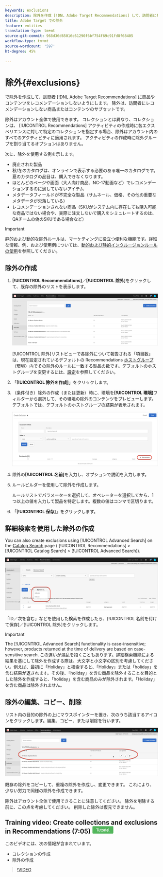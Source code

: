 ```yaml
---
keywords: exclusions
description: 除外を作成 [!DNL Adobe Target Recommendations] して、訪問者に商品やコンテンツがレコメンデーションされないようにします。
title: Adobe Target での除外
feature: entities
translation-type: tm+mt
source-git-commit: 968d36d65016e51290f6bf754f69c91fd8f68405
workflow-type: tm+mt
source-wordcount: '597'
ht-degree: 45%

---
```



# 除外{#exclusions}

で除外を作成して、訪問者 [!DNL Adobe Target Recommendations] に商品やコンテンツをレコメンデーションしないようにします。 除外は、訪問者にレコメンデーションしない商品またはコンテンツのサブセットです。

除外はアカウント全体で使用できます。 コレクションとは異なり、コレクションは、 [!UICONTROL Recommendations] アクティビティの作成時に各エクスペリエンスに対して特定のコレクションを指定する場合、除外はアカウント内のすべてのアクティビティに適用されます。 アクティビティの作成時に除外グループを割り当てるオプションはありません。

次に、除外を使用する例を示します。

* 廃止された製品
* 秋/冬のカタログは、オンラインで表示する必要のある唯一のカタログです。 夏のカタログの品目は、購入できなくなります。
* ほとんどのページや画面（大人向け商品、NC-17動画など）でレコメンデーションするのに適していないアイテム
* メタデータフィールドが不完全な製品（サムネール、価格、その他の重要なメタデータが欠落している）
* レコメンデーションされない商品（SKUがシステム内に存在しても購入可能な商品ではない場合や、実際に注文しないで購入をシミュレートするのは、QAチームの偽のSKUである場合など）

>[!IMPORTANT]
>
>静的および動的な除外ルールは、マーケティングに役立つ便利な機能です。詳細な情報、例、および使用例については、[動的および静的インクルージョンルールの使用](/help/c-recommendations/c-algorithms/use-dynamic-and-static-inclusion-rules.md#concept_4CB5C0FA705D4E449BD0B37B3D987F9F)を参照してください。

## 除外の作成

1. **[!UICONTROL Recommendations]**／**[!UICONTROL 除外]**&#x200B;をクリックして、既存の除外のリストを表示します。

   ![](assets/exclusions_list.png)

   [!UICONTROL 除外]リストビューで各除外について報告される「項目数」は、現在設定されているデフォルトの Recommendations [ホストグループ](/help/administrating-target/hosts.md)（環境）内でその除外のルールに一致する製品の数です。デフォルトのホストグループを変更するには、[設定](/help/c-recommendations/plan-implement.md#concept_C1E1E2351413468692D6C21145EF0B84)を参照してください。

1. 「**[!UICONTROL 除外を作成]**」をクリックします。

1. （条件付き）除外の作成（または更新）時に、環境を&#x200B;**[!UICONTROL 環境]**&#x200B;フィルターから選択して、その環境の除外のコンテンツをプレビューします。デフォルトでは、デフォルトのホストグループの結果が表示されます。

   ![除外を作成](/help/c-recommendations/c-products/assets/CreateExclusion.png)

1. 除外の&#x200B;**[!UICONTROL 名前]**&#x200B;を入力し、オプションで説明を入力します。

1. ルールビルダーを使用して除外を作成します。

   ルールリストでパラメーターを選択して、オペレーターを選択してから、1 つ以上の値を入力して製品を特定します。複数の値はコンマで区切ります。

1. 「**[!UICONTROL 保存]**」をクリックします。

## 詳細検索を使用した除外の作成

You can also create exclusions using [!UICONTROL Advanced Search] on the [Catalog Search](/help/c-recommendations/c-products/catalog-search.md#save-as) page ( [!UICONTROL Recommendations] > [!UICONTROL Catalog Search] > [!UICONTROL Advanced Search]).

![名前を付けて保存ダイアログ](/help/c-recommendations/c-products/assets/save-as.png)

「ID／次を含む」などを使用した検索を作成したら、[!UICONTROL 名前を付けて保存]／[!UICONTROL 除外]をクリックします。

>[!IMPORTANT]
>
>The [!UICONTROL Advanced Search] functionality is case-insensitive; however, products returned at the time of delivery are based on case-sensitive search. この違いが混乱を招くこともあります。詳細検索機能による結果を基にして除外を作成する際は、大文字と小文字の区別を考慮してください。例えば、最初に「Holiday」と検索すると、「Holiday」または「holiday」を含む結果が返されます。その後、「holiday」を含む商品を除外することを目的とした除外を作成すると、「holiday」を含む商品のみが除外されます。「Holiday」を含む商品は除外されません。

## 除外の編集、コピー、削除

リスト内の目的の除外の上にマウスポインターを置き、次のうち該当するアイコンをクリックします。編集、コピー、または削除を行います。

![除外にカーソルを合わせたときのアイコン](/help/c-recommendations/c-products/assets/hover-exclusions.png)

既存の除外をコピーして、重複の除外を作成し、変更できます。 これにより、少ない労力で同様の除外を作成できます。

除外はアカウント全体で使用できることに注意してください。 除外を削除する前に、この点を考慮してください。 削除した除外は復元できません。

## Training video: Create collections and exclusions in Recommendations (7:05) ![Tutorial badge](/help/assets/tutorial.png)

このビデオには、次の情報が含まれています。

* コレクションの作成
* 除外の作成

>[!VIDEO](https://video.tv.adobe.com/v/27689)